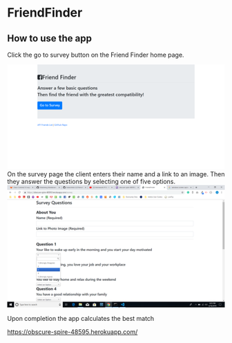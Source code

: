 # FriendFinder
## How to use the app
Click the go to survey button on the Friend Finder home page.

![Image of Yaktocat](https://github.com/brianchilds-22/FriendFinder/blob/master/screencapture-obscure-spire-48595-herokuapp-2019-06-16-20_13_38.png?raw=true)
On the survey page the client enters their name and a link to an image. Then they answer the questions by selecting one of five options.
![Image of Yaktocat](https://github.com/brianchilds-22/FriendFinder/blob/master/Screenshot%20(6).png?raw=true)

Upon completion the app calculates the best match



https://obscure-spire-48595.herokuapp.com/
